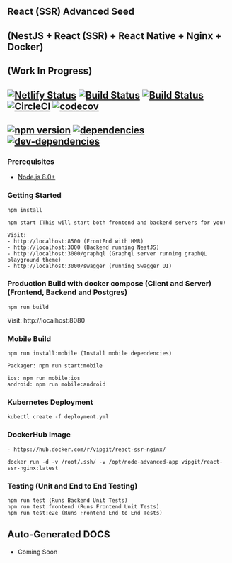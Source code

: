 ## React (SSR) Advanced Seed

## (NestJS + React (SSR) + React Native + Nginx + Docker)

## (Work In Progress)

## [![Netlify Status](https://api.netlify.com/api/v1/badges/e4099e33-94ff-48df-be74-1b7021ff7f73/deploy-status)](https://app.netlify.com/sites/confident-mestorf-ab8ce9/deploys) [![Build Status](https://app.bitrise.io/app/d98e7b1dcb54c9ac/status.svg?token=8eD_bEhakpStCX1gMDqsiw)](https://app.bitrise.io/app/d98e7b1dcb54c9ac) [![Build Status](https://dev.azure.com/github0586/react-ssr-advanced/_apis/build/status/vip-git.react-ssr-advanced-seed?branchName=master)](https://dev.azure.com/github0586/react-ssr-advanced/_build/latest?definitionId=1&branchName=master) [![CircleCI](https://circleci.com/gh/vip-git/react-ssr-advanced-seed.svg?style=svg)](https://circleci.com/gh/vip-git/react-ssr-advanced-seed) [![codecov](https://codecov.io/gh/vip-git/react-ssr-advanced-seed/branch/master/graph/badge.svg)](https://codecov.io/gh/vip-git/react-ssr-advanced-seed)

## [![npm version](https://badge.fury.io/js/npm.svg)](https://badge.fury.io/js/npm) [![dependencies](https://david-dm.org/vip-git/react-ssr-advanced-seed.svg)](https://david-dm.org/vip-git/react-ssr-advanced-seed) [![dev-dependencies](https://david-dm.org/vip-git/react-ssr-advanced-seed/dev-status.svg)](https://david-dm.org/vip-git/react-ssr-advanced-seed)

### Prerequisites

- [Node.js 8.0+](http://nodejs.org)

### Getting Started

```
npm install

npm start (This will start both frontend and backend servers for you)

Visit:
- http://localhost:8500 (FrontEnd with HMR)
- http://localhost:3000 (Backend running NestJS)
- http://localhost:3000/graphql (Graphql server running graphQL playground theme)
- http://localhost:3000/swagger (running Swagger UI)
```

### Production Build with docker compose (Client and Server) (Frontend, Backend and Postgres)

```
npm run build
```

Visit: http://localhost:8080

### Mobile Build

```
npm run install:mobile (Install mobile dependencies)

Packager: npm run start:mobile

ios: npm run mobile:ios
android: npm run mobile:android
```

### Kubernetes Deployment

```
kubectl create -f deployment.yml
```

### DockerHub Image

```
- https://hub.docker.com/r/vipgit/react-ssr-nginx/

docker run -d -v /root/.ssh/ -v /opt/node-advanced-app vipgit/react-ssr-nginx:latest
```

### Testing (Unit and End to End Testing)

```
npm run test (Runs Backend Unit Tests)
npm run test:frontend (Runs Frontend Unit Tests)
npm run test:e2e (Runs Frontend End to End Tests)
```

## Auto-Generated DOCS
- Coming Soon
